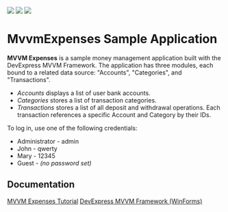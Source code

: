 <!-- default badges list -->
![](https://img.shields.io/endpoint?url=https://codecentral.devexpress.com/api/v1/VersionRange/128614890/15.2.4%2B)
[![](https://img.shields.io/badge/Open_in_DevExpress_Support_Center-FF7200?style=flat-square&logo=DevExpress&logoColor=white)](https://supportcenter.devexpress.com/ticket/details/T254492)
[![](https://img.shields.io/badge/📖_How_to_use_DevExpress_Examples-e9f6fc?style=flat-square)](https://docs.devexpress.com/GeneralInformation/403183)
<!-- default badges end -->
# MvvmExpenses Sample Application


**MVVM Expenses** is a sample money management application built with the DevExpress MVVM Framework. The application has three modules, each bound to a related data source: "Accounts", "Categories", and "Transactions".

* *Accounts* displays a list of user bank accounts.
* *Categories* stores a list of transaction categories.
* *Transactions* stores a list of all deposit and withdrawal operations. Each transaction references a specific Account and Category by their IDs.

To log in, use one of the following credentials:

* Administrator - admin
* John - qwerty
* Mary - 12345
* Guest - *(no password set)*

## Documentation

[MVVM Expenses Tutorial](https://documentation.devexpress.com/#WindowsForms/CustomDocument114101)
[DevExpress MVVM Framework (WinForms)](https://docs.devexpress.com/WindowsForms/113955/build-an-application/winforms-mvvm)


